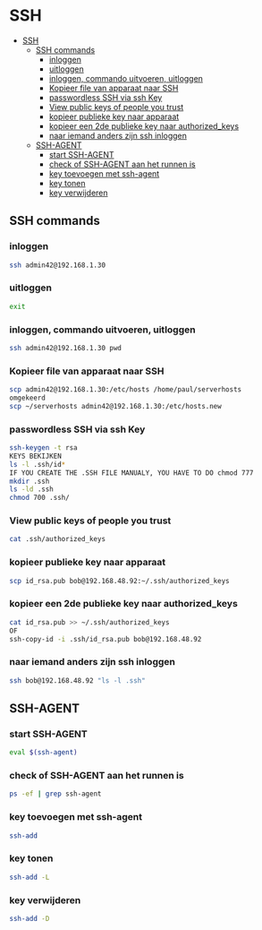 # SSH

- [SSH](#ssh)
  - [SSH commands](#ssh-commands)
    - [inloggen](#inloggen)
    - [uitloggen](#uitloggen)
    - [inloggen, commando uitvoeren, uitloggen](#inloggen-commando-uitvoeren-uitloggen)
    - [Kopieer file van apparaat naar SSH](#kopieer-file-van-apparaat-naar-ssh)
    - [passwordless SSH via ssh Key](#passwordless-ssh-via-ssh-key)
    - [View public keys of people you trust](#view-public-keys-of-people-you-trust)
    - [kopieer publieke key naar apparaat](#kopieer-publieke-key-naar-apparaat)
    - [kopieer een 2de publieke key naar authorized\_keys](#kopieer-een-2de-publieke-key-naar-authorized_keys)
    - [naar iemand anders zijn ssh inloggen](#naar-iemand-anders-zijn-ssh-inloggen)
  - [SSH-AGENT](#ssh-agent)
    - [start SSH-AGENT](#start-ssh-agent)
    - [check of SSH-AGENT aan het runnen is](#check-of-ssh-agent-aan-het-runnen-is)
    - [key toevoegen met ssh-agent](#key-toevoegen-met-ssh-agent)
    - [key tonen](#key-tonen)
    - [key verwijderen](#key-verwijderen)

## SSH commands

### inloggen

```bash
ssh admin42@192.168.1.30
```

### uitloggen

```bash
exit
```

### inloggen, commando uitvoeren, uitloggen

```bash
ssh admin42@192.168.1.30 pwd
```

### Kopieer file van apparaat naar SSH

```bash
scp admin42@192.168.1.30:/etc/hosts /home/paul/serverhosts
omgekeerd
scp ~/serverhosts admin42@192.168.1.30:/etc/hosts.new
```

### passwordless SSH via ssh Key

```bash
ssh-keygen -t rsa
KEYS BEKIJKEN
ls -l .ssh/id*
IF YOU CREATE THE .SSH FILE MANUALY, YOU HAVE TO DO chmod 777
mkdir .ssh
ls -ld .ssh
chmod 700 .ssh/
```

### View public keys of people you trust

```bash
cat .ssh/authorized_keys
```

### kopieer publieke key naar apparaat

```bash
scp id_rsa.pub bob@192.168.48.92:~/.ssh/authorized_keys
```

### kopieer een 2de publieke key naar authorized_keys

```bash
cat id_rsa.pub >> ~/.ssh/authorized_keys
OF
ssh-copy-id -i .ssh/id_rsa.pub bob@192.168.48.92
```

### naar iemand anders zijn ssh inloggen

```bash
ssh bob@192.168.48.92 "ls -l .ssh"
```

## SSH-AGENT

### start SSH-AGENT

```bash
eval $(ssh-agent)
```

### check of SSH-AGENT aan het runnen is

```bash
ps -ef | grep ssh-agent
```

### key toevoegen met ssh-agent

```bash
ssh-add
```

### key tonen

```bash
ssh-add -L
```

### key verwijderen

```bash
ssh-add -D
```
